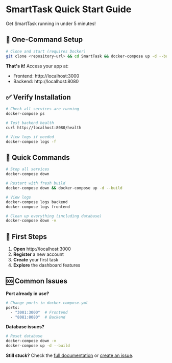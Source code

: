 # SmartTask Quick Start Guide

Get SmartTask running in under 5 minutes!

## 🚀 One-Command Setup

```bash
# Clone and start (requires Docker)
git clone <repository-url> && cd SmartTask && docker-compose up -d --build
```

**That's it!** Access your app at:
- Frontend: http://localhost:3000
- Backend: http://localhost:8080

## ✅ Verify Installation

```bash
# Check all services are running
docker-compose ps

# Test backend health
curl http://localhost:8080/health

# View logs if needed
docker-compose logs -f
```

## 🔧 Quick Commands

```bash
# Stop all services
docker-compose down

# Restart with fresh build
docker-compose down && docker-compose up -d --build

# View logs
docker-compose logs backend
docker-compose logs frontend

# Clean up everything (including database)
docker-compose down -v
```

## 🎯 First Steps

1. **Open** http://localhost:3000
2. **Register** a new account
3. **Create** your first task
4. **Explore** the dashboard features

## 🆘 Common Issues

**Port already in use?**
```bash
# Change ports in docker-compose.yml
ports:
  - "3001:3000"  # Frontend
  - "8081:8080"  # Backend
```

**Database issues?**
```bash
# Reset database
docker-compose down -v
docker-compose up -d --build
```

**Still stuck?** Check the [full documentation](README.md) or [create an issue](../../issues).
